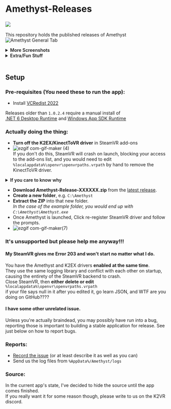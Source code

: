 # Amethyst-Releases
### **[<img src="https://user-images.githubusercontent.com/8508676/181382203-946594a8-64d4-4861-bad8-f1f2c02262b2.png">](#setup)**
This repository holds the published releases of Amethyst
<img alt="Amethyst General Tab" src="https://imgur.com/rsotr0K.png">
<details>
<summary><span style="font-weight:600;">More Screenshots</span></summary>
<img alt="Amethyst Settings Tab" src="https://imgur.com/iyyLi5L.png"> 
<img alt="Amethyst Devices Tab" src="https://imgur.com/GntYVBe.png">
<img alt="Amethyst Settings Tab" src="https://imgur.com/OGyK2ln.png"> 
</details>

<details>
<summary><span style="font-weight:600;">Extra/Fun Stuff</span></summary>
<img alt="Amethyst ExtFlip" src="https://imgur.com/qsnB2hO.png">
<img alt="Amethyst Okashi Tab" src="https://imgur.com/Mi7Ahw3.png">
</details>
</br>

## Setup
### Pre-requisites (You need these to run the app):
- Install [VCRedist 2022](https://aka.ms/vs/17/release/vc_redist.x64.exe)

Releases older than `1.0.2.4` require a manual install of  
[.NET 6 Desktop Runtime](https://dotnet.microsoft.com/en-us/download/dotnet/thank-you/runtime-desktop-6.0.4-windows-x64-installer) and [Windows App SDK Runtime](https://docs.microsoft.com/en-us/windows/apps/windows-app-sdk/downloads)

### Actually doing the thing:

 - **Turn off the K2EX/KinectToVR driver** in SteamVR add-ons  
 - ![ezgif com-gif-maker (4)](https://user-images.githubusercontent.com/8508676/181381168-62bf00e4-5a2e-46c7-8970-cf841793fa56.gif)  
  If you don't do this, SteamVR will crash on launch, blocking your access to the add-ons list, and you would need to edit `%localappdata%\openvr\openvrpaths.vrpath` by hand to remove the KinectToVR driver.  
  <details>
  <summary><span style="font-weight:600;">If you care to know why</span></summary>
  This happens because glog (the logging library used in the K2EX driver and in the Amethyst driver alike)
  gets loaded into the OpenVR assembly, but it can only be loaded once. So when the K2EX driver tries to
  load after Amethyst's. Everything explodes.
  
  Considering this, if you rename the name entry in the vrdrivermanifest for the K2EX driver so it's
  alphabetically before Amethyst, like `0kinecttovr` then Amethyst will load second and take over the
  existing glog instance.
 </details>
 
 - **Download Amethyst-Release-XXXXXX.zip** from the [latest release](https://github.com/KinectToVR/Amethyst-Releases/releases/latest).
 - **Create a new folder**, e.g. `C:\Amethyst`
 - **Extract the ZIP** into that new folder.  
   *In the case of the example folder, you would end up with `C:\Amethyst\Amethyst.exe`*
 - Once Amethyst is launched, Click re-register SteamVR driver and follow the prompts.
 -  ![ezgif com-gif-maker(7)](https://user-images.githubusercontent.com/8508676/181381958-98f913be-e7f7-461a-9c52-d642c9090a65.gif)

### It's unsupported but please help me anyway!!!

#### My SteamVR gives me Error 203 and won't start no matter what I do.
You have the Amethyst and K2EX drivers **enabled at the same time**.  
They use the same logging library and conflict with each other on startup, causing the entirety of the SteamVR backend to crash.  
Close SteamVR, then **either delete or edit** `%localappdata%\openvr\openvrpaths.vrpath`  
if your file says null in it after you edited it, go learn JSON, and WTF are you doing on GitHub????

#### I have some other unrelated issue.
Unless you're actually braindead, you may possibly have run into a bug,  
reporting those is important to building a stable application for release. 
See just below on how to report bugs.

### Reports: 
- <ins>Record the issue</ins> (or at least describe it as well as you can)
- Send us the log files from ```%AppData%/Amethyst/logs```

### Source:
In the current app's state, I've decided to hide the source until the app comes finished.<br>
If you really want it for some reason though, please write to us on the K2VR discord.
